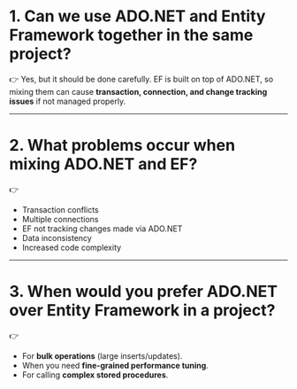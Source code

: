 
# 1. **Can we use ADO.NET and Entity Framework together in the same project?**

👉 Yes, but it should be done carefully. EF is built on top of ADO.NET, so mixing them can cause **transaction, connection, and change tracking issues** if not managed properly.

---

# 2. **What problems occur when mixing ADO.NET and EF?**

👉

* Transaction conflicts
* Multiple connections
* EF not tracking changes made via ADO.NET
* Data inconsistency
* Increased code complexity

---

# 3. **When would you prefer ADO.NET over Entity Framework in a project?**

👉

* For **bulk operations** (large inserts/updates).
* When you need **fine-grained performance tuning**.
* For calling **complex stored procedures**.

---

# 4. **How can you make sure EF and ADO.NET use the same transaction?**

👉 Use `context.Database.BeginTransaction()` and then share the connection and transaction object with ADO.NET code.

Example:

```csharp
using (var transaction = context.Database.BeginTransaction())
{
    // EF operation
    context.Users.Add(new User { Name = "Aman" });
    context.SaveChanges();

    // ADO.NET operation with same connection
    using (var command = context.Database.GetDbConnection().CreateCommand())
    {
        command.Transaction = transaction.GetDbTransaction();
        command.CommandText = "INSERT INTO Logs VALUES ('User Added')";
        command.ExecuteNonQuery();
    }

    transaction.Commit();
}
```

---

# 5. **Which is better: ADO.NET or Entity Framework?**

👉

* **ADO.NET** → Best for **performance-critical, low-level control**.
* **EF** → Best for **developer productivity and maintainability**.
* Use EF for most scenarios, ADO.NET only when needed.
Got it 👍 you want the **interview-style question + answer** format.
Here’s how it can be framed:

---
# 6 **How does automatic connection closing work in ADO.NET connection-oriented architecture?**
In ADO.NET connection-oriented architecture, connections to the database are managed explicitly using classes like `SqlConnection`. However, there are ways where connections can be automatically closed:

1. **Using `using` Statement**
   Wrapping a `SqlConnection` in a `using` block ensures the connection is automatically closed and disposed when the block ends—even if an exception occurs.

   ```csharp
   using (SqlConnection con = new SqlConnection("connection_string"))
   {
       con.Open();
       SqlCommand cmd = new SqlCommand("SELECT * FROM Employees", con);
       SqlDataReader reader = cmd.ExecuteReader();
   } // con.Close() automatically called here
   ```

2. **Connection Pooling**
   When `Close()` or `Dispose()` is called, the connection is not physically closed but returned to the pool. If a developer forgets to close it, the garbage collector eventually releases it, but this is not reliable.

3. **DataAdapter with Fill()**
   When using `SqlDataAdapter` with `Fill()`, the connection is opened and closed automatically inside the method.

   ```csharp
   SqlDataAdapter da = new SqlDataAdapter("SELECT * FROM Employees", "connection_string");
   DataTable dt = new DataTable();
   da.Fill(dt); // opens & closes automatically
   ```

4. **SqlDataReader with CommandBehavior.CloseConnection**
   If a `SqlDataReader` is created with `CommandBehavior.CloseConnection`, the associated connection is automatically closed when the reader is closed.

   ```csharp
   SqlCommand cmd = new SqlCommand("SELECT * FROM Employees", con);
   SqlDataReader reader = cmd.ExecuteReader(CommandBehavior.CloseConnection);
   while (reader.Read())
   {
       Console.WriteLine(reader["Name"]);
   }
   reader.Close(); // automatically closes connection too
   ```
